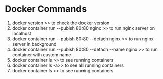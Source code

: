 # Docker Commands
1. docker version  >> to check the docker version
2. docker container run --pubish 80:80 nginx >> to run nginx server on localhost
3. docker container run --pubish 80:80 --detach nginx >> to run nginx server in background
4. docker container run --pubish 80:80 --detach --name <Name> nginx >> to run container with custom name
5. docker container ls >> to see running containers
6. docker container ls -a>> to see all running containers
7. docker container ls >> to see running containers